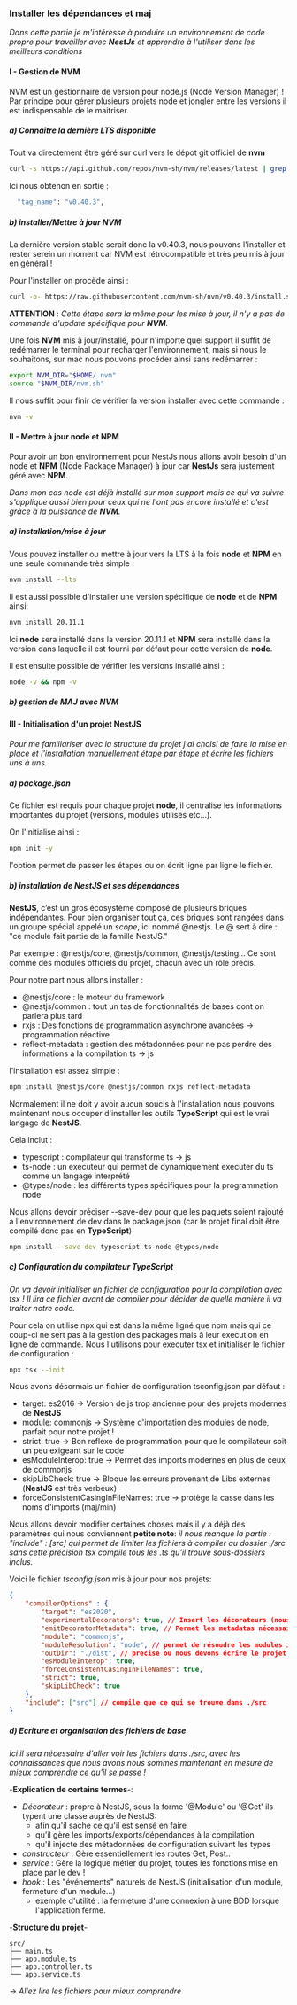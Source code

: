 ### Installer les dépendances et maj

*Dans cette partie je m'intéresse à produire un environnement de code propre pour travailler avec **NestJs** et apprendre à l'utiliser dans les meilleurs conditions*

#### I - Gestion de NVM

NVM est un gestionnaire de version pour node.js (Node Version Manager) ! Par principe pour
gérer plusieurs projets node et jongler entre les versions il est indispensable de le maitriser.

##### a) Connaître la dernière LTS disponible

Tout va directement être géré sur curl vers le dépot git officiel de **nvm**
```bash
curl -s https://api.github.com/repos/nvm-sh/nvm/releases/latest | grep tag_name
```

Ici nous obtenon en sortie : 
```bash
  "tag_name": "v0.40.3",
```

##### b) installer/Mettre à jour NVM

La dernière version stable serait donc la v0.40.3, nous pouvons l'installer et rester
serein un moment car NVM est rétrocompatible et très peu mis à jour en général !

Pour l'installer on procède ainsi :
```bash
curl -o- https://raw.githubusercontent.com/nvm-sh/nvm/v0.40.3/install.sh | bash
````
**ATTENTION** : *Cette étape sera la même pour les mise à jour, il n'y a pas de commande d'update spécifique pour **NVM**.*

Une fois **NVM** mis à jour/installé, pour n'importe quel support il suffit de redémarrer le terminal pour recharger 
l'environnement, mais si nous le souhaitons, sur mac nous pouvons procéder ainsi sans redémarrer :
```bash
export NVM_DIR="$HOME/.nvm"
source "$NVM_DIR/nvm.sh"
```

Il nous suffit pour finir de vérifier la version installer avec cette commande :
```bash
nvm -v
```

#### II - Mettre à jour node et NPM

Pour avoir un bon environnement pour NestJs nous allons avoir besoin d'un node et **NPM** (Node Package Manager) à jour car
**NestJs** sera justement géré avec **NPM**.

*Dans mon cas node est déjà installé sur mon support mais ce qui va suivre s'applique aussi bien pour ceux qui ne l'ont
pas encore installé et c'est grâce à la puissance de **NVM**.*

##### a) installation/mise à jour

Vous pouvez installer ou mettre à jour vers la LTS à la fois **node** et **NPM** en une seule commande très simple :
```bash
nvm install --lts
```

Il est aussi possible d'installer une version spécifique de **node** et de **NPM** ainsi:
```bash
nvm install 20.11.1
```
Ici **node** sera installé dans la version 20.11.1 et **NPM** sera installé dans la version dans laquelle il est fourni par défaut pour cette version de **node**.

Il est ensuite possible de vérifier les versions installé ainsi :
```bash
node -v && npm -v
```
##### b) gestion de MAJ avec NVM

#### III - Initialisation d'un projet NestJS

*Pour me familiariser avec la structure du projet j'ai choisi de faire la mise en place
et l'installation manuellement étape par étape et écrire les fichiers uns à uns.*

##### a) package.json

Ce fichier est requis pour chaque projet **node**, il centralise les informations importantes du projet (versions, modules utilisés etc...).

On l'initialise ainsi :
```bash
npm init -y
```
l'option permet de passer les étapes ou on écrit ligne par ligne le fichier.

##### b) installation de NestJS et ses dépendances

**NestJS**, c’est un gros écosystème composé de plusieurs briques indépendantes.
Pour bien organiser tout ça, ces briques sont rangées dans un groupe spécial appelé un *scope*, ici nommé @nestjs.
Le @ sert à dire : "ce module fait partie de la famille NestJS."

Par exemple : @nestjs/core, @nestjs/common, @nestjs/testing…
Ce sont comme des modules officiels du projet, chacun avec un rôle précis.

Pour notre part nous allons installer :
 - @nestjs/core : le moteur du framework
 - @nestjs/common : tout un tas de fonctionnalités de bases dont on parlera plus tard
 - rxjs : Des fonctions de programmation asynchrone avancées -> programmation réactive
 - reflect-metadata : gestion des métadonnées pour ne pas perdre des informations à la compilation ts -> js

 l'installation est assez simple :
 ```bash
 npm install @nestjs/core @nestjs/common rxjs reflect-metadata
 ```

Normalement il ne doit y avoir aucun soucis à l'installation nous pouvons maintenant nous occuper
d'installer les outils **TypeScript** qui est le vrai langage de **NestJS**.

Cela inclut :
 - typescript : compilateur qui transforme ts -> js
 - ts-node : un executeur qui permet de dynamiquement executer du ts comme un langage interprété
 - @types/node : les différents types spécifiques pour la programmation node

 Nous allons devoir préciser --save-dev pour que les paquets soient rajouté à l'environnement de dev dans le package.json (car le projet final doit être compilé donc pas en **TypeScript**)
 ```bash
 npm install --save-dev typescript ts-node @types/node
 ```

##### c) Configuration du compilateur TypeScript

*On va devoir initialiser un fichier de configuration pour la compilation avec tsx !
Il lira ce fichier avant de compiler pour décider de quelle manière il va traiter notre code.*

Pour cela on utilise npx qui est dans la même ligné que npm mais qui ce coup-ci ne sert pas à la gestion
des packages mais à leur execution en ligne de commande. Nous l'utilisons pour executer tsx et initialiser 
le fichier de configuration :
```bash
npx tsx --init
```
Nous avons désormais un fichier de configuration tsconfig.json par défaut :
 - target: es2016 -> Version de js trop ancienne pour des projets modernes de **NestJS**
 - module: commonjs -> Système d'importation des modules de node, parfait pour notre projet !
 - strict: true -> Bon reflexe de programmation pour que le compilateur soit un peu exigeant sur le code
 - esModuleInterop: true -> Permet des imports modernes en plus de ceux de commonjs 
 - skipLibCheck: true -> Bloque les erreurs provenant de Libs externes (**NestJS** est très verbeux)
 - forceConsistentCasingInFileNames: true -> protège la casse dans les noms d'imports (maj/min)

Nous allons devoir modifier certaines choses mais il y a déjà des paramètres qui nous conviennent
**petite note**: *il nous manque la partie : "include" : [src] qui permet de limiter les fichiers à compiler au dossier ./src
sans cette précision tsx compile tous les .ts qu'il trouve sous-dossiers inclus.*

Voici le fichier *tsconfig.json* mis à jour pour nos projets:
```json
{
    "compilerOptions" : {
        "target": "es2020",
        "experimentalDecorators": true, // Insert les décorateurs (nous y reviendrons)
        "emitDecoratorMetadata": true, // Permet les metadatas nécessaire pour le typage comme on disait auparavant
        "module": "commonjs",
        "moduleResolution": "node", // permet de résoudre les modules importés de manière moderne
        "outDir": "./dist", // precise ou nous devons écrire le projet compilé !
        "esModuleInterop": true,
        "forceConsistentCasingInFileNames": true,
        "strict": true,
        "skipLibCheck": true
    },
    "include": ["src"] // compile que ce qui se trouve dans ./src
}
```

##### d) Ecriture et organisation des fichiers de base

*Ici il sera nécessaire d'aller voir les fichiers dans ./src, avec les connaissances
que nous avons nous sommes maintenant en mesure de mieux comprendre ce qu'il se passe !*

-**Explication de certains termes**-:
 - *Décorateur* : propre à NestJS, sous la forme '@Module' ou '@Get' ils typent une classe auprès de NestJS:
    - afin qu'il sache ce qu'il est sensé en faire
    - qu'il gère les imports/exports/dépendances à la compilation
    - qu'il injecte des métadonnées de configuration suivant les types
 - *constructeur* : Gère essentiellement les routes Get, Post..
 - *service* : Gère la logique métier du projet, toutes les fonctions mise en place par le dev !
 - *hook* : Les "événements" naturels de NestJS (initialisation d'un module, fermeture d'un module...)
    - exemple d'utilité : la fermeture d'une connexion à une BDD lorsque l'application ferme.

 -**Structure du projet**-
 ```
src/
├── main.ts
├── app.module.ts
├── app.controller.ts
└── app.service.ts
````
-> *Allez lire les fichiers pour mieux comprendre*